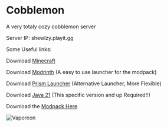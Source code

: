 # Cobblemon
A very totaly cozy cobblemon server

  
Server IP: shewlzy.playit.gg
  

Some Useful links:

Download [Minecraft](https://www.minecraft.net/en-us/download)

Download [Modrinth](https://modrinth.com/app) (A easy to use launcher for the modpack)

Download [Prism Launcher](https://prismlauncher.org/download/windows/) (Alternative Launcher, More Flexible)

Download [Java 21](https://download.oracle.com/java/23/latest/jdk-23_windows-x64_bin.exe) (This specific version and up Required!!)

Download the [Modpack Here](https://github.com/Ranoreal/Cobblemon/releases/tag/1.1.0M)


![Vaporeon](https://i.ytimg.com/vi/jD1HlceNOhI/maxresdefault.jpg)


